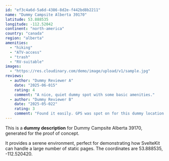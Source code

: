```yaml
---
id: "ef3c4a6d-5a6d-4386-8d2e-f442bd8b2211"
name: "Dummy Campsite Alberta 39170"
latitude: 53.888535
longitude: -112.52042
continent: "north-america"
country: "canada"
region: "alberta"
amenities:
  - "hiking"
  - "ATV-access"
  - "trash"
  - "RV-suitable"
images:
  - "https://res.cloudinary.com/demo/image/upload/v1/sample.jpg"
reviews:
  - author: "Dummy Reviewer A"
    date: "2025-06-015"
    rating: 4
    comment: "A nice, quiet dummy spot with some basic amenities."
  - author: "Dummy Reviewer B"
    date: "2025-05-022"
    rating: 3
    comment: "Found it easily. GPS was spot on for this dummy location."
---
```


This is a **dummy description** for Dummy Campsite Alberta 39170, generated for the proof of concept.

It provides a serene environment, perfect for demonstrating how SvelteKit can handle a large number of static pages. The coordinates are 53.888535, -112.520420.
